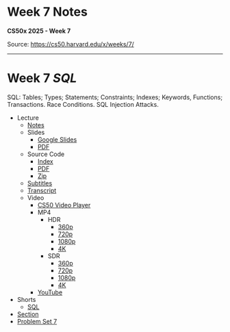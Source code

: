 # Week 7 Notes

**CS50x 2025 - Week 7**

Source: https://cs50.harvard.edu/x/weeks/7/

---

# Week 7 *SQL*

SQL: Tables; Types; Statements; Constraints; Indexes; Keywords, Functions; Transactions. Race Conditions. SQL Injection Attacks.

* Lecture
  + [Notes](../../notes/7/)
  + Slides
    - [Google Slides](https://docs.google.com/presentation/d/1eiG43h8iOyZhYqnDrpii3Gv1Zbi8ABsy_1NdzPCKVRM/edit?usp=sharing)
    - [PDF](https://cdn.cs50.net/2024/fall/lectures/7/lecture7.pdf)
  + Source Code
    - [Index](https://cdn.cs50.net/2024/fall/lectures/7/src7/)
    - [PDF](https://cdn.cs50.net/2024/fall/lectures/7/src7.pdf)
    - [Zip](https://cdn.cs50.net/2024/fall/lectures/7/src7.zip)
  + [Subtitles](https://cdn.cs50.net/2024/fall/lectures/7/lang/en/lecture7.srt)
  + [Transcript](https://cdn.cs50.net/2024/fall/lectures/7/lang/en/lecture7.txt)
  + Video
    - [CS50 Video Player](https://video.cs50.io/ZA25WHO62ZA?screen=HI8um-uyJzI)
    - MP4
      * HDR
        + [360p](https://cdn.cs50.net/2024/fall/lectures/7/lecture7-360p-hdr.mp4)
        + [720p](https://cdn.cs50.net/2024/fall/lectures/7/lecture7-720p-hdr.mp4)
        + [1080p](https://cdn.cs50.net/2024/fall/lectures/7/lecture7-1080p-hdr.mp4)
        + [4K](https://cdn.cs50.net/2024/fall/lectures/7/lecture7-4k-hdr.mp4)
      * SDR
        + [360p](https://cdn.cs50.net/2024/fall/lectures/7/lecture7-360p.mp4)
        + [720p](https://cdn.cs50.net/2024/fall/lectures/7/lecture7-720p.mp4)
        + [1080p](https://cdn.cs50.net/2024/fall/lectures/7/lecture7-1080p.mp4)
        + [4K](https://cdn.cs50.net/2024/fall/lectures/7/lecture7-4k.mp4)
    - [YouTube](https://youtu.be/ZA25WHO62ZA)
* Shorts
  + [SQL](../../shorts/sql/)
* [Section](../../sections/7/)
* [Problem Set 7](../../psets/7/)